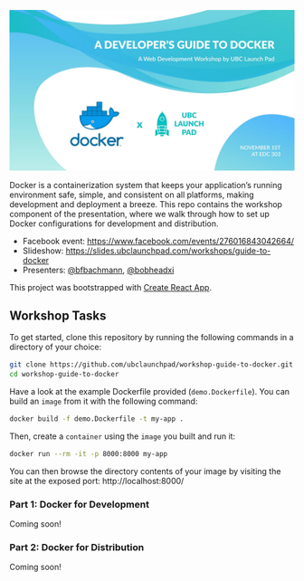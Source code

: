 [![Banner](.static/banner.jpg)](#)

Docker is a containerization system that keeps your application’s running
environment safe, simple, and consistent on all platforms, making development
and deployment a breeze. This repo contains the workshop component of the
presentation, where we walk through how to set up Docker configurations for
development and distribution.

- Facebook event: https://www.facebook.com/events/276016843042664/ 
- Slideshow: https://slides.ubclaunchpad.com/workshops/guide-to-docker
- Presenters: [@bfbachmann](https://github.com/bfbachmann), [@bobheadxi](https://github.com/bobheadxi)

This project was bootstrapped with [Create React App](https://github.com/facebook/create-react-app).

## Workshop Tasks

To get started, clone this repository by running the following commands in a
directory of your choice:

```sh
git clone https://github.com/ubclaunchpad/workshop-guide-to-docker.git
cd workshop-guide-to-docker
```

Have a look at the example Dockerfile provided (`demo.Dockerfile`). You can
build an `image` from it with the following command:

```sh
docker build -f demo.Dockerfile -t my-app .
```

Then, create a `container` using the `image` you built and run it:

```sh
docker run --rm -it -p 8000:8000 my-app
```

You can then browse the directory contents of your image by visiting the site
at the exposed port: http://localhost:8000/

### Part 1: Docker for Development

Coming soon!

### Part 2: Docker for Distribution

Coming soon!

